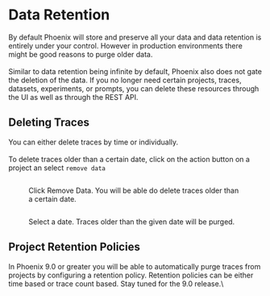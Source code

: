 # Data Retention

By default Phoenix will store and preserve all your data and data retention is entirely under your control. However in production environments there might be good reasons to purge older data. \
\
Similar to data retention being infinite by default, Phoenix also does not gate the deletion of the data. If you no longer need certain projects, traces, datasets, experiments, or prompts, you can delete these resources through the UI as well as through the REST API.

## Deleting Traces

You can either delete traces by time or individually.\
\
To delete traces older than a certain date, click on the action button on a project an select `remove data`

<figure><img src="https://storage.googleapis.com/arize-phoenix-assets/assets/images/remove_data.png" alt=""><figcaption><p>Click Remove Data. You will be able do delete traces older than a certain date.</p></figcaption></figure>

<div data-full-width="false"><figure><img src="https://storage.googleapis.com/arize-phoenix-assets/assets/images/remove_data_by_date.png" alt=""><figcaption><p>Select a date. Traces older than the given date will be purged.</p></figcaption></figure></div>

## Project Retention Policies

In Phoenix 9.0 or greater you will be able to automatically purge traces from projects by configuring a retention policy. Retention policies can be either time based or trace count based. Stay tuned for the 9.0 release.\
